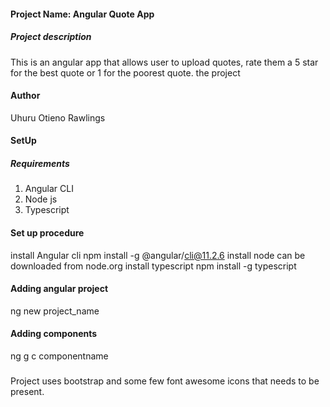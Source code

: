 #### Project Name: Angular Quote App
##### Project description
This is an angular app that allows user to upload quotes, rate them a 5 star for the best quote or 1 for the poorest quote. the project
#### Author
Uhuru Otieno Rawlings
#### SetUp
##### Requirements
1. Angular CLI
2. Node js
3. Typescript
#### Set up procedure
install Angular cli npm install -g @angular/cli@11.2.6
install node can be downloaded from node.org
install typescript npm install -g typescript
#### Adding angular project
ng new project_name
#### Adding components
ng g c componentname
###
Project uses bootstrap and some few font awesome icons that needs to be present.
